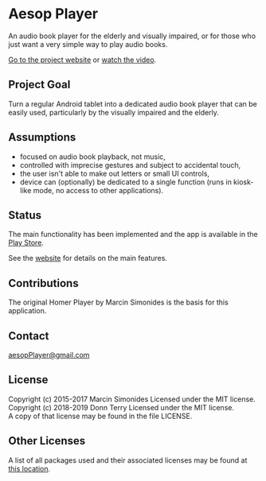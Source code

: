 Aesop Player 
============
An audio book player for the elderly and visually impaired, or for those
who just want a very simple way to play audio books.

[Go to the project website](http://donnKey.github.io/aesopPlayer/)
or
[watch the video](https://www.youtube.com/watch?v=RfLkoLtxzng).

Project Goal
------------
Turn a regular Android tablet into a dedicated audio book player that can be
easily used, particularly by the visually impaired and the elderly.

Assumptions
-----------
* focused on audio book playback, not music,
* controlled with imprecise gestures and subject to accidental touch,
* the user isn't able to make out letters or small UI controls,
* device can (optionally) be dedicated to a single function (runs in kiosk-like mode, no access to
  other applications).

Status
------
The main functionality has been implemented and the app is available in the
[Play Store](https://play.google.com/store/apps/details?id=github.io.donnKey.aesopPlayer).

See the [website](http://donnKey.github.io/aesopPlayer/features.html) for details
on the main features.

Contributions
-------------
The original Homer Player by Marcin Simonides is the basis for this application.

Contact
-------
aesopPlayer@gmail.com

License
-------
Copyright (c) 2015-2017 Marcin Simonides Licensed under the MIT license.  
Copyright (c) 2018-2019 Donn Terry Licensed under the MIT license.  
A copy of that license may be found in the file LICENSE.

Other Licenses
--------------

A list of all packages used and their associated licenses may be found at
[this location](http://donnKey.github.io/aesopPlayer/licenses.html).
